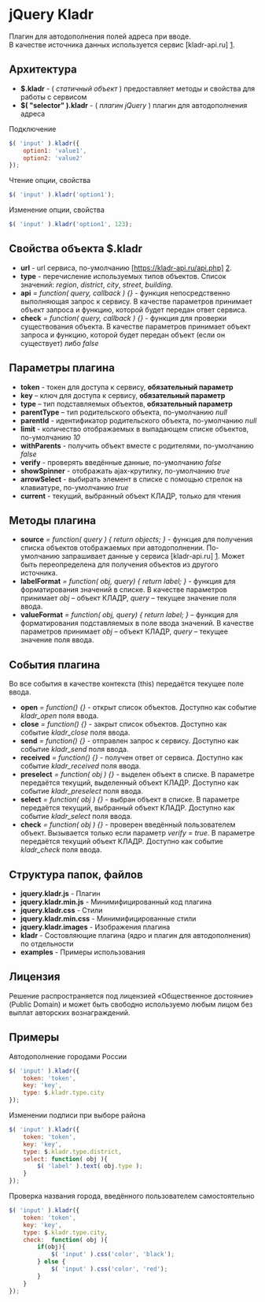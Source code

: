 jQuery Kladr
================================================================================

Плагин для автодополнения полей адреса при вводе.<br>
В качестве источника данных используется сервис [kladr-api.ru] [1].

Архитектура
--------------------------------------------------------------------------------

* **$.kladr** - ( *статичный объект* ) предоставляет методы и свойства для работы 
с сервисом
* **$( "selector" ).kladr** - ( *плагин jQuery* ) плагин для автодополнения адреса

Подключение

`````javascript
$( 'input' ).kladr({
    option1: 'value1',
    option2: 'value2'
});
`````

Чтение опции, свойства

`````javascript
$( 'input' ).kladr('option1');
`````

Изменение опции, свойства

`````javascript
$( 'input' ).kladr('option1', 123);
`````

Свойства объекта $.kladr
--------------------------------------------------------------------------------

* **url** - url сервиса, по-умолчанию [https://kladr-api.ru/api.php] [2].
* **type** - перечисление используемых типов объектов. Список значений: *region*, 
*district*, *city*, *street*, *building*.
* **api** *= function( query, callback ) {}* - функция непосредственно выполняющая
запрос к сервису. В качестве параметров принимает объект запроса и функцию, которой 
будет передан ответ сервиса.
* **check** *= function( query, callback ) {}* - функция для проверки существования 
объекта. В качестве параметров принимает объект запроса и функцию, которой 
будет передан объект (если он существует) либо *false*

Параметры плагина
--------------------------------------------------------------------------------

* **token** - токен для доступа к сервису, **обязательный параметр**
* **key** – ключ для доступа к сервису, **обязательный параметр**
* **type** – тип подставляемых объектов, **обязательный параметр**
* **parentType** – тип родительского объекта, по-умолчанию *null*
* **parentId** - идентификатор родительского объекта, по-умолчанию *null*
* **limit** - количество отображаемых в выпадающем списке объектов, по-умолчанию *10*
* **withParents** - получить объект вместе с родителями, по-умолчанию *false*
* **verify** - проверять введённые данные, по-умолчанию *false*
* **showSpinner** - отображать ajax-крутилку, по-умолчанию *true*
* **arrowSelect** - выбирать элемент в списке с помощью стрелок на клавиатуре, по-умолчанию *true*
* **current** - текущий, выбранный объект КЛАДР, только для чтения

Методы плагина
--------------------------------------------------------------------------------

* **source** *= function( query ) { return objects; }* - функция для получения 
списка объектов отображаемых при автодополнении. По-умолчанию запрашивает данные 
у сервиса [kladr-api.ru] [1]. Может быть переопределена для получения объектов из
другого источника.
* **labelFormat** *= function( obj, query) { return label; }* - функция для 
форматирования значений в списке. В качестве параметров принимает *obj* – объект 
КЛАДР, *query* – текущее значение поля ввода.
* **valueFormat** *= function( obj, query) { return label; }* – функция для 
форматирования подставляемых в поле ввода значений. В качестве параметров 
принимает *obj* – объект КЛАДР, *query* – текущее значение поля ввода.

События плагина
--------------------------------------------------------------------------------

Во все события в качестве контекста (this) передаётся текущее поле ввода.

* **open** *= function() {}* - открыт список объектов. Доступно как событие *kladr_open*
поля ввода.
* **close** *= function() {}* - закрыт список объектов. Доступно как событие *kladr_close*
поля ввода.
* **send** *= function() {}* - отправлен запрос к сервису. Доступно как событие *kladr_send*
поля ввода.
* **received** *= function() {}* - получен ответ от сервиса. Доступно как событие *kladr_received*
поля ввода.
* **preselect** *= function( obj ) {}* - выделен объект в списке. В параметре передаётся 
текущий, выделенный объект КЛАДР. Доступно как событие *kladr_preselect*
поля ввода.
* **select** *= function( obj ) {}* - выбран объект в списке. В параметре передаётся 
текущий, выбранный объект КЛАДР. Доступно как событие *kladr_select*
поля ввода.
* **check** *= function( obj ) {}* - проверен введённый пользователем объект. 
Вызывается только если параметр *verify* = *true*.
В параметре передаётся текущий объект КЛАДР. Доступно как событие *kladr_check*
поля ввода.

Структура папок, файлов
--------------------------------------------------------------------------------

* **jquery.kladr.js** - Плагин
* **jquery.kladr.min.js** - Минимифицированный код плагина
* **jquery.kladr.css** - Стили
* **jquery.kladr.min.css** - Минимифицированные стили
* **jquery.kladr.images** - Изображения плагина
* **kladr** - Состовляющие плагина (ядро и плагин для автодополнения) по отдельности
* **examples** - Примеры использования

Лицензия
--------------------------------------------------------------------------------
Решение распространяется под лицензией «Общественное достояние» (Public Domain) 
и может быть свободно используемо любым лицом без выплат авторских вознаграждений.

Примеры
--------------------------------------------------------------------------------

Автодополнение городами России

`````javascript
$( 'input' ).kladr({
    token: 'token',
    key: 'key',
    type: $.kladr.type.city
});
`````

Изменении подписи при выборе района

`````javascript
$( 'input' ).kladr({
    token: 'token',
    key: 'key',
    type: $.kladr.type.district,
    select: function( obj ){
        $( 'label' ).text( obj.type );
    }
});
`````

Проверка названия города, введённого пользователем самостоятельно

`````javascript
$( 'input' ).kladr({
    token: 'token',
    key: 'key',
    type: $.kladr.type.city,
    check:  function( obj ){
        if(obj){
            $( 'input' ).css('color', 'black');
        } else {
            $( 'input' ).css('color', 'red');
        }
    }
});
`````


[1]: http://kladr-api.ru/        "КЛАДР API"
[2]: https://kladr-api.ru/api.php        "API"